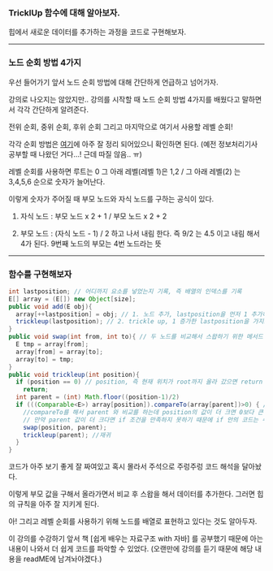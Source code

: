 ### TricklUp 함수에 대해 알아보자.
힙에서 새로운 데이터를 추가하는 과정을 코드로 구현해보자.

---
### 노드 순회 방법 4가지

우선 들어가기 앞서 노드 순회 방법에 대해 간단하게 언급하고 넘어가자.

강의로 나오지는 않았지만.. 강의를 시작할 때 노드 순회 방법 4가지를 배웠다고 말하면서 각각 간단하게 알려준다.

전위 순회, 중위 순회, 후위 순회 그리고 마지막으로 여기서 사용할 레벨 순회!

각각 순회 방법은 [여기](https://withhamit.tistory.com/282)에 아주 잘 정리 되어있으니 확인하면 된다. (예전 정보처리기사 공부할 때 나왔던 거다...! 근데 따질 않음.. ㅠ)

레벨 순회를 사용하면 루트는 0 그 아래 레벨(레벨 1)은 1,2 / 그 아래 레벨(2) 는 3,4,5,6 순으로 숫자가 늘어난다.

이렇게 숫자가 주어질 때 부모 노드와 자식 노드를 구하는 공식이 있다.

1. 자식 노드 : 부모 노드 x 2 + 1 / 부모 노드 x 2 + 2
   
2. 부모 노드 : (자식 노드 - 1) / 2  하고 나서 내림 한다. 즉 9/2 는 4.5 이고 내림 해서 4가 된다. 9번째 노드의 부모는 4번 노드라는 뜻

---

### 함수를 구현해보자

```java
int lastposition; // 어디까지 요소를 넣었는지 기록, 즉 배열의 인덱스를 기록
E[] array = (E[]) new Object[size];
public void add(E obj){
  array[++lastposition] = obj; // 1. 노드 추가, lastposition을 먼저 1 추가하고 배열에 데이터를 넣는다.
  trickleup(lastposition); // 2. trickle up, 1 증가한 lastposition을 가지고 tricklup을 진행
}
public void swap(int from, int to){ // 두 노드를 비교해서 스왑하기 위한 메서드
  E tmp = array[from];
  array[from] = array[to];
  array[to] = tmp;
}
public void trickleup(int position){
  if (position == 0) // position, 즉 현재 위치가 root까지 올라 갔으면 return 한다.
    return;
  int parent = (int) Math.floor((position-1)/2)
  if (((Comparable<E>) array[position]).compareTo(array[parent])>0) { //제네릭 타입에 대해서 비교 하기 위해 compareTo 를 사용한다.
    //compareTo를 해서 parent 와 비교를 하는데 position의 값이 더 크면 0보다 큰 양수를 반환하기 때문에 스왑을 실행
    // 만약 parent 값이 더 크다면 if 조건을 만족하지 못하기 때문에 if 안의 코드는 수행하지 않는다.
    swap(position, parent);
    trickleup(parent); //재귀
  }
}
```

코드가 아주 보기 좋게 잘 짜여있고 혹시 몰라서 주석으로 주렁주렁 코드 해석을 달아놨다.

이렇게 부모 값을 구해서 올라가면서 비교 후 스왑을 해서 데이터를 추가한다. 그러면 힙의 규칙을 아주 잘 지키게 된다.

아! 그리고 레벨 순회를 사용하기 위해 노드를 배열로 표현하고 있다는 것도 알아두자.

이 강의를 수강하기 앞서 책 [쉽게 배우는 자료구조 with 자바] 를 공부했기 때문에 아는 내용이 나와서 더 쉽게 코드를 파악할 수 있었다.
(오랜만에 강의를 듣기 때문에 해당 내용을 readME에 남겨놔야겠다.)
